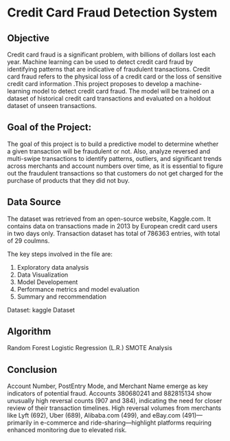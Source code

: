 # Credit Card Fraud Detection System

## Objective
Credit card fraud is a significant problem, with billions of dollars lost each year. Machine learning can be used to detect credit card fraud by identifying patterns that are indicative of fraudulent transactions. Credit card fraud refers to the physical loss of a credit card or the loss of sensitive credit card information .This project proposes to develop a machine-learning model to detect credit card fraud. The model will be trained on a dataset of historical credit card transactions and evaluated on a holdout dataset of unseen transactions.

## Goal of the Project:

The goal of this project is to build a predictive model to determine whether a given transaction will be fraudulent or not. Also, analyze reversed and multi-swipe transactions to identify patterns, outliers, and significant trends across merchants and account numbers over time, as it is essential to figure out the fraudulent transactions so that customers do not get charged for the purchase of products that they did not buy.

## Data Source

The dataset was retrieved from an open-source website, Kaggle.com. It contains data on transactions made in 2013 by European credit card users in two days only. Transaction dataset has total of 786363 entries, with total of 29 coulmns.

The key steps involved in the file are:
1. Exploratory data analysis
2. Data Visualization
3. Model Developement
4. Performance metrics and model evaluation
5. Summary and recommendation

Dataset: kaggle Dataset

## Algorithm

Random Forest
Logistic Regression (L.R.)
SMOTE Analysis

## Conclusion
Account Number, PostEntry Mode, and Merchant Name emerge as key indicators of potential fraud. Accounts 380680241 and 882815134 show unusually high reversal counts (907 and 384), indicating the need for closer review of their transaction timelines. High reversal volumes from merchants like Lyft (692), Uber (689), Alibaba.com (499), and eBay.com (491)—primarily in e-commerce and ride-sharing—highlight platforms requiring enhanced monitoring due to elevated risk.
